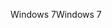 <span data-ttu-id="061cb-101">Windows 7</span><span class="sxs-lookup"><span data-stu-id="061cb-101">Windows 7</span></span>